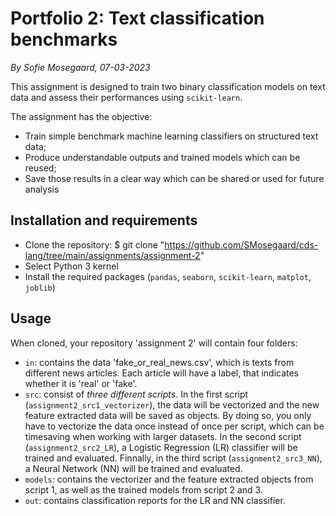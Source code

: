 # Portfolio 2: Text classification benchmarks
*By Sofie Mosegaard, 07-03-2023*

This assignment is designed to train two binary classification models on text data and assess their performances using ```scikit-learn```. 

The assignment has the objective:
-   Train simple benchmark machine learning classifiers on structured text data;
-   Produce understandable outputs and trained models which can be reused;
-   Save those results in a clear way which can be shared or used for future analysis

## Installation and requirements
-   Clone the repository: $ git clone "https://github.com/SMosegaard/cds-lang/tree/main/assignments/assignment-2"
-   Select Python 3 kernel   
-   Install the required packages (`pandas`, `seaborn`, `scikit-learn`, `matplot`, `joblib`)

## Usage

When cloned, your repository 'assignment 2' will contain four folders:
-   ```in```: contains the data 'fake_or_real_news.csv', which is texts from different news articles. Each article will have a label, that indicates whether it is 'real' or 'fake'.
-   ```src```: consist of *three different scripts*. In the first script (`assignment2_src1_vectorizer`), the data will be vectorized and the new feature extracted data will be saved as objects. By doing so, you only have to vectorize the data once instead of once per script, which can be timesaving when working with larger datasets. In the second script (`assignment2_src2_LR`), a Logistic Regression (LR) classifier will be trained and evaluated. Finnally, in the third script (`assignment2_src3_NN`), a Neural Network (NN) will be trained and evaluated.
-   ```models```:  contains the vectorizer and the feature extracted objects from script 1, as well as the trained models from script 2 and 3.
-   ```out```: contains classification reports for the LR and NN classifier.


